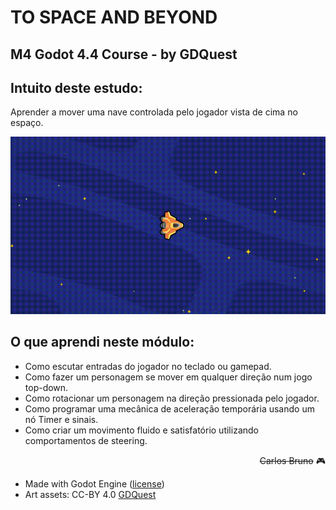 # TO SPACE AND BEYOND

## M4 Godot 4.4 Course - by GDQuest

## Intuito deste estudo:
Aprender a mover uma nave controlada pelo jogador vista de cima no espaço.

<img src="https://github.com/carlosbruno82/To-Space-And-Beyond/blob/main/github/ship_in_space.gif">

## O que aprendi neste módulo:

- Como escutar entradas do jogador no teclado ou gamepad.
- Como fazer um personagem se mover em qualquer direção num jogo top-down.
- Como rotacionar um personagem na direção pressionada pelo jogador.
- Como programar uma mecânica de aceleração temporária usando um nó Timer e sinais.
- Como criar um movimento fluido e satisfatório utilizando comportamentos de steering.

<div style="text-align: right">

~~Carlos Bruno~~ 🎮

</div>

- Made with Godot Engine ([license](https://godotengine.org/license/))
- Art assets: CC-BY 4.0 [GDQuest](https://www.gdquest.com/)
